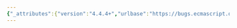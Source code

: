 ```yaml
---
{"_attributes":{"version":"4.4.4+","urlbase":"https://bugs.ecmascript.org/","maintainer":"dherman@mozilla.com"},"bug":{"bug_id":2373,"creation_ts":"2013-12-10 19:45:00 -0800","short_desc":"Specify String in terms of mapping from string tokens to string values","delta_ts":"2013-12-10 23:32:13 -0800","product":"ECMA-404  JSON","component":"1st Edition","version":"unspecified","rep_platform":"All","op_sys":"All","bug_status":"CONFIRMED","priority":"Normal","bug_severity":"normal","everconfirmed":true,"reporter":{"uid":"jjc","name":"James Clark"},"assigned_to":{"uid":"douglas","name":"Douglas Crockford"},"cc":["allen","jjc","pfpschneider"],"long_desc":[{"commentid":6913,"comment_count":0,"who":{"uid":"jjc","name":"James Clark"},"bug_when":"2013-12-10 19:45:09 -0800","thetext":"The prose in Section 9 could be improved by clearly framing it in terms of a mapping from string tokens to string values, where a string value is a sequence of code points.\n\nAt the moment, the prose is rather unclear. Sometimes it uses the term \"code point\" or \"character\" to refer to code points occurring literally in the token (\"A string is a sequence of Unicode code points wrapped with quotation marks\"), and sometimes it uses those terms to refer to code points in the string value (\"Any code point may be represented as a hexadecimal number\").\n\nI suggest it should say something like this:\n\n- a string token represents a string value, which is a sequence of code points\n\n- an unescaped code point within the string token represents itself\n\n- a pair of escapes \\uXXXX\\uYYYY, where U+XXXX is a high surrogate code point and U+YYYY is a low surrogate code point, represents the code point that the surrogate pair U+XXXX, U+YYYY would represent in UTF-16\n\n- in any other case, an escape \\uXXXX represents the code point U+XXXX\n\n- other escapes \\C represents a single code point as follows ....\n\nSwitching from syntax diagrams to BNF would make it easier to express this rigorously."}]}}
---
```

